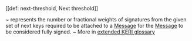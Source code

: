 [[def: next-threshold, Next threshold]]

~ represents the number or fractional weights of signatures from the given set of next keys required to be attached to a [Message](https://trustoverip.github.io/tswg-keri-specification/#term:message) for the [Message](https://trustoverip.github.io/tswg-keri-specification/#term:message) to be considered fully signed.
~ More in <a href="https://weboftrust.github.io/WOT-terms/docs/glossary/next-threshold">extended KERI glossary</a>
